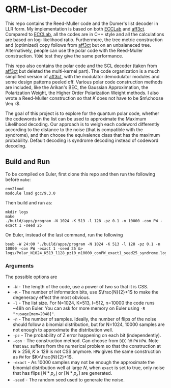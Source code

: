 # QRM-List-Decoder

This repo contains the Reed-Muller code and the Dumer's list decoder in LLR form. My implementation is based on both [ECCLab](https://github.com/kshabunov/ecclab) and [aff3ct](https://github.com/aff3ct/aff3ct).
Compared to [ECCLab](https://github.com/kshabunov/ecclab), all the codes are in C++ style and all the calculations are based on log-likelihood ratio. Furthermore, the tree metric construction and (optimized) copy follows from [aff3ct](https://github.com/aff3ct/aff3ct) but on an unbalaneced tree. Alternatively, people can use the polar code with the Reed-Muller construction. `TODO` test they give the same performance.

This repo also contains the polar code and the SCL decoder (taken from [aff3ct](https://github.com/aff3ct/aff3ct) but deleted the multi-kernel part).
The code organization is a much simplified version of [aff3ct](https://github.com/aff3ct/aff3ct), with the modulator demodulator modules and some design patterns peeled off. 
Various polar code construction methods are included, like the Arikan's BEC, the Gaussian Approximation, the Polarization Weight, the Higher Order Polarization Weight methods. I also wrote a Reed-Muller construction so that $K$ does not have to be $m\choose \leq r$.

The goal of this project is to explore for the quantum polar code, whether the codewords in the list can be used to approximate the Maximum Likelihood decoding. Our approach is to weigh each codeword differently according to the distance to the noise (that is compatible with the syndrome), and then choose the equivalence class that has the maximum probability.
Default decoding is syndrome decoding instead of codeword decoding.

## Build and Run

To be compiled on Euler, first clone this repo and then run the following before `make`:
```Shell
env2lmod
modoule load gcc/9.3.0
```
Then build and run as:
```
mkdir logs
make
./build/apps/program -N 1024 -K 513 -l 128 -pz 0.1 -n 10000 -con PW -exact 1 -seed 25
```
On Euler, instead of the last command, run the following
```
bsub -W 24:00 "./build/apps/program -N 1024 -K 513 -l 128 -pz 0.1 -n 10000 -con PW -exact 1 -seed 25 &> logs/Polar_N1024_K513_l128_pz10_n10000_conPW_exact1_seed25_syndrome.log"
```

### Arguments
The possible options are
* `-N` - The length of the code, use a power of two so that it is CSS.
* `-K` - The number of information bits, use $\frac{N}{2}+1$ to make the degeneracy effect the most obvious.
* `-l` - The list size. For N=1024, K=513, l=512, n=10000 the code runs ~48h on Euler. You can ask for more memory on Euler using `-R "rusage[mem=2048]"`.
* `-n` - The number of samples. Ideally, the number of flips of the noise should follow a binomial distribution, but for N=1024, 10000 samples are not enough to approximate the distribution well.
* `-pz` - The probability of Z error happening on each bit (independently).
* `-con` - The construction method. Can choose from `BEC` `RM` `PW` `HPW`. Note that `BEC` suffers from the numerical problem so that the construction at $N\geq 256, K\geq 129$ is not CSS anymore. `HPW` gives the same construction as `PW` for $K=\frac{N}{2}+1$.
* `-exact` - As 10000 samples may not be enough the approximate the binomial distribution well at large $N$, when `exact` is set to true, only noise that has flips $\lfloor N*p_z\rfloor$ or $\lceil N*p_z\rceil$ are generated.
* `-seed` - The random seed used to generate the noise.


